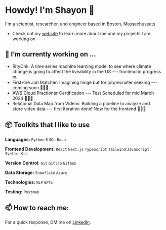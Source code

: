 # Howdy! I'm Shayon 🤠

  I'm a scientist, researcher, and engineer based in Boston, Massachussets 

  - Check out my [website](https://shayonkeating.github.io/) to learn more about me and my projects I am working on

## 🌱 I’m currently working on ...

  - RltyChk: A time series machine learning model to see where climate change is going to affect the liveability in the US --- frontend in progress 🔜
  - FirstHire Job Matcher: Imagining hinge but for job/recruiter seeking --- coming soon 👨🏻‍💻
  - AWS Cloud Practioner Certification --- Test Scheduled for mid March 2024 👨🏻‍💻
  - Relational Data Map from Videos: Building a pipeline to analyze and store video data --- first iteration done! Now for the frontend 👨🏻‍💻

## 📦 Toolkits that I like to use

  **Languages:** `Python` `R` `SQL` `Bash`

  **Frontend Development:** `React` `Next.js` `TypeScript` `Tailwind` `Javascript` `Svelte Kit` 
 
  **Version Control:** `Git` `Gitlab` `Github`

  **Data Storage:** `Snowflake` `Azure`

  **Technologies:** `NLP` `GPTs`

  **Testing:** `Postman`

## 📫 How to reach me:

  For a quick response, DM me on [LinkedIn](https://www.linkedin.com/in/shayonkeating/). 

<!--
- 🔭 I’m currently working on ...
- 🌱 I’m currently learning ...
- 👯 I’m looking to collaborate on ...
- 💬 Ask me about ...
- ⚡ Fun fact: ... 
-->
